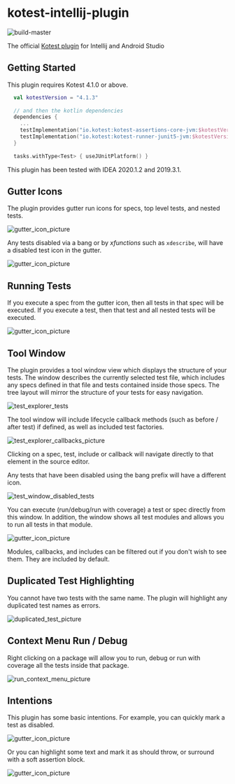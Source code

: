 # kotest-intellij-plugin
![build-master](https://github.com/kotest/kotest-intellij-plugin/workflows/build-master/badge.svg)

The official [Kotest plugin](https://plugins.jetbrains.com/plugin/14080-kotest) for Intellij and Android Studio

## Getting Started

This plugin requires Kotest 4.1.0 or above.

```kotlin
  val kotestVersion = "4.1.3"
  
  // and then the kotlin dependencies
  dependencies {
    ...
    testImplementation("io.kotest:kotest-assertions-core-jvm:$kotestVersion") // optional, for kotest assertions
    testImplementation("io.kotest:kotest-runner-junit5-jvm:$kotestVersion") // required
  }
  
  tasks.withType<Test> { useJUnitPlatform() }
```

This plugin has been tested with IDEA 2020.1.2 and 2019.3.1.

## Gutter Icons

The plugin provides gutter run icons for specs, top level tests, and nested tests.

![gutter_icon_picture](docs/gutter_icons.png)

Any tests disabled via a bang or by _xfunctions_ such as `xdescribe`, will have a disabled test icon in the gutter.

![gutter_icon_picture](docs/gutter_disabled.png)

## Running Tests

If you execute a spec from the gutter icon, then all tests in that spec will be executed.
If you execute a test, then that test and all nested tests will be executed.

![gutter_icon_picture](docs/gutter_run.png)

## Tool Window

The plugin provides a tool window view which displays the structure of your tests.
The window describes the currently selected test file, which includes any specs defined in that file and tests
contained inside those specs. The tree layout will mirror the structure of your tests for easy navigation.

![test_explorer_tests](docs/test_explorer_tests.png)

The tool window will include lifecycle callback methods (such as before / after test) if defined,
as well as included test factories.

![test_explorer_callbacks_picture](docs/test_explorer_callbacks.png)

Clicking on a spec, test, include or callback will navigate directly to that element in the source editor.

Any tests that have been disabled using the bang prefix will have a different icon.

![test_window_disabled_tests](docs/test_window_disabled_tests.png)

You can execute (run/debug/run with coverage) a test or spec directly from this window. In addition, the window shows all test modules and allows you to run all tests in that module.

![gutter_icon_picture](docs/test_explorer_run.png)

Modules, callbacks, and includes can be filtered out if you don't wish to see them. They are included by default.

## Duplicated Test Highlighting

You cannot have two tests with the same name. The plugin will highlight any duplicated test names as errors.

![duplicated_test_picture](docs/duplicated_test_string_spec.png)

## Context Menu Run / Debug

Right clicking on a package will allow you to run, debug or run with coverage all the tests inside that package.

![run_context_menu_picture](docs/run_context_menu.png)

## Intentions

This plugin has some basic intentions. For example, you can quickly mark a test as disabled.

![gutter_icon_picture](docs/intention_bang.png)

Or you can highlight some text and mark it as should throw, or surround with a soft assertion block.

![gutter_icon_picture](docs/intentions_surround.png)
